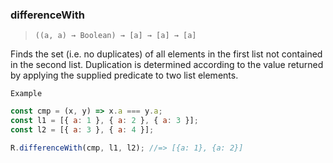 ### differenceWith

> `((a, a) → Boolean) → [a] → [a] → [a]`

Finds the set (i.e. no duplicates) of all elements in the first list not contained in the second list. Duplication is determined according to the value returned by applying the supplied predicate to two list elements.

`Example`

```js
const cmp = (x, y) => x.a === y.a;
const l1 = [{ a: 1 }, { a: 2 }, { a: 3 }];
const l2 = [{ a: 3 }, { a: 4 }];

R.differenceWith(cmp, l1, l2); //=> [{a: 1}, {a: 2}]
```
